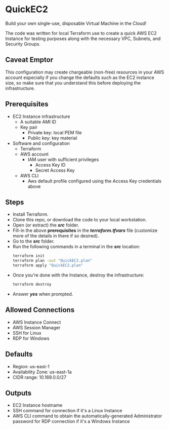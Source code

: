 # QuickEC2

Build your own single-use, disposable Virtual Machine in the Cloud!  

The code was written for local Terraform use to create a quick AWS EC2 Instance for testing purposes along with the necessary VPC, Subnets, and Security Groups.

## Caveat Emptor

This configuration may create chargeable (non-free) resources in your AWS account especially if you change the defaults such as the EC2 instance size, so make sure that you understand this before deploying the infrastructure.

## Prerequisites

- EC2 Instance infrastructure
    - A suitable AMI ID
    - Key pair
        - Private key: local PEM file
        - Public key: key material
- Software and configuration
    - Terraform
    - AWS account
        - IAM user with sufficient privileges
            - Access Key ID
            - Secret Access Key
    - AWS CLI
        - Aws default profile configured using the Access Key credentials above

## Steps

- Install Terraform.
- Clone this repo, or download the code to your local workstation.
- Open (or extract) the ***src*** folder.
- Fill-in the above **prerequisites** in the ***terraform.tfvars*** file (customize more of the details in there if so desired).
- Go to the ***src*** folder.
- Run the following commands in a terminal in the ***src*** location:
    ```bash
    terraform init
    terraform plan -out "QuickEC2.plan"
    terraform apply "QuickEC2.plan"
    ```
- Once you're done with the Instance, destroy the infrastructure:
    ```bash
    terraform destroy
    ```
- Answer ***yes*** when prompted.

## Allowed Connections

- AWS Instance Connect
- AWS Session Manager
- SSH for Linux
- RDP for Windows

## Defaults

- Region: us-east-1
- Availability Zone: us-east-1a
- CIDR range: 10.169.0.0/27

## Outputs

- EC2 Instance hostname
- SSH command for connection if it's a Linux Instance
- AWS CLI command to obtain the automatically-generated Administrator password for RDP connection if it's a Windows Instance
